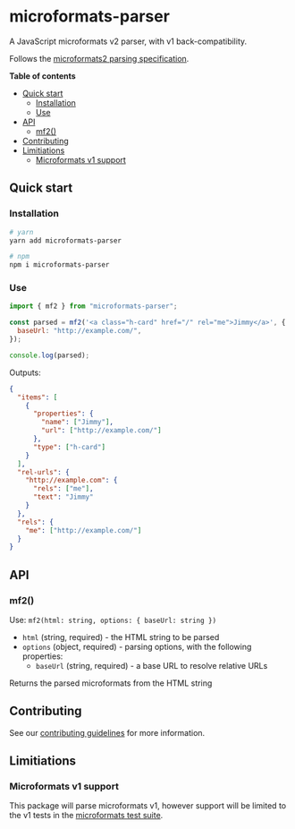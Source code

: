 <h1>microformats-parser</h1>

A JavaScript microformats v2 parser, with v1 back-compatibility.

Follows the [microformats2 parsing specification](http://microformats.org/wiki/microformats2-parsing).

**Table of contents**

- [Quick start](#quick-start)
  - [Installation](#installation)
  - [Use](#use)
- [API](#api)
  - [mf2()](#mf2)
- [Contributing](#contributing)
- [Limitiations](#limitiations)
  - [Microformats v1 support](#microformats-v1-support)

## Quick start

### Installation

```bash
# yarn
yarn add microformats-parser

# npm
npm i microformats-parser
```

### Use

```javascript
import { mf2 } from "microformats-parser";

const parsed = mf2('<a class="h-card" href="/" rel="me">Jimmy</a>', {
  baseUrl: "http://example.com/",
});

console.log(parsed);
```

Outputs:

```json
{
  "items": [
    {
      "properties": {
        "name": ["Jimmy"],
        "url": ["http://example.com/"]
      },
      "type": ["h-card"]
    }
  ],
  "rel-urls": {
    "http://example.com": {
      "rels": ["me"],
      "text": "Jimmy"
    }
  },
  "rels": {
    "me": ["http://example.com/"]
  }
}
```

## API

### mf2()

Use: `mf2(html: string, options: { baseUrl: string })`

- `html` (string, required) - the HTML string to be parsed
- `options` (object, required) - parsing options, with the following properties:
  - `baseUrl` (string, required) - a base URL to resolve relative URLs

Returns the parsed microformats from the HTML string

## Contributing

See our [contributing guidelines](./CONTRIBUTING.md) for more information.

## Limitiations

### Microformats v1 support

This package will parse microformats v1, however support will be limited to the v1 tests in the [microformats test suite](https://github.com/microformats/tests).

